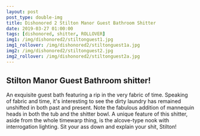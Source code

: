 ```yaml
---
layout: post
post_type: double-img
title: Dishonored 2 Stilton Manor Guest Bathroom Shitter
date: 2019-03-27 01:00:00
tags: [dishonored, shitter, ROLLOVER]
img1: /img/dishonored2/stiltonguest1.jpg
img1_rollover: /img/dishonored2/stiltonguest1a.jpg
img2: /img/dishonored2/stiltonguest2.jpg
img2_rollover: /img/dishonored2/stiltonguest2a.jpg
---
```

## Stilton Manor Guest Bathroom shitter!

An exquisite guest bath featuring a rip in the very fabric of time. Speaking of fabric and time, it's interesting to see the dirty laundry has remained unshifted in both past and present. Note the fabulous addition of mannequin heads in both the tub and the shitter bowl. A unique feature of this shitter, aside from the whole timewarp thing, is the alcove-type nook with interrogation lighting. Sit your ass down and explain your shit, Stilton!
